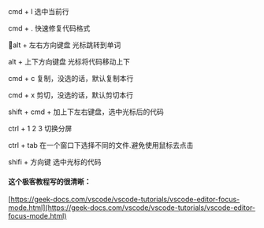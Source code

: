 cmd  + l  选中当前行

cmd + . 快速修复代码格式

alt + 左右方向键盘     光标跳转到单词

alt + 上下方向键盘	 光标将代码移动上下

cmd + c  复制，没选的话，默认复制本行

cmd + x  剪切，没选的话，默认剪切本行

shift + cmd + 加上下左右键盘，选中光标后的代码

ctrl + 1 2 3 切换分屏

ctrl + tab 在一个窗口下选择不同的文件.避免使用鼠标去点击

shifi + 方向键 选中光标的代码

####  这个极客教程写的很清晰：
[https://geek-docs.com/vscode/vscode-tutorials/vscode-editor-focus-mode.html](https://geek-docs.com/vscode/vscode-tutorials/vscode-editor-focus-mode.html)
<!--stackedit_data:
eyJoaXN0b3J5IjpbMTAwOTgxMTc2NiwyMDkxMDM1ODk5LDcxMj
U2ODgzNywtMTc5NjEwNjI5MiwtMjAyMTM2MzQ2OF19
-->